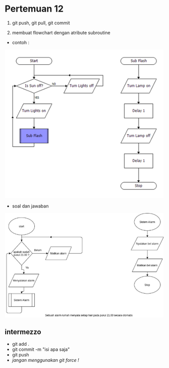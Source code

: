 # Pertemuan 12

1. git push, git pull, git commit

2. membuat flowchart dengan atribute subroutine

- contoh :

![pic1](img/light_flow_chart.png)

- soal dan jawaban

![pic2](img/flowchart_subroutine.jpg)


## intermezzo
- git add .
- git commit -m "isi apa saja"
- git push
- _jangan menggunakan git force !_